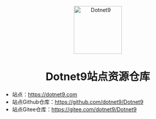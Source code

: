 <p align="center">
  <a href="https://dotnet9.com">
    <img src="https://img1.dotnet9.com/site/logo.png" width="128" height="128" alt="Dotnet9">
  </a>
</p>

<h1 align="center">Dotnet9站点资源仓库</h1>

- 站点：https://dotnet9.com
- 站点Github仓库：https://github.com/dotnet9/Dotnet9
- 站点Gitee仓库：https://gitee.com/dotnet9/Dotnet9